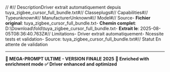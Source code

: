 //  #// DescriptionDriver extrait automatiquement depuis tuya_zigbee_cursor_full_bundle.txt#// Classeplugs#// Capabilities#// Typeunknown#// ManufacturerUnknown#// Model#// Source- **Fichier original**: tuya_zigbee_cursor_full_bundle.txt- **Chemin complet**: D:\Download\fold\tuya_zigbee_cursor_full_bundle.txt- **Extrait le**: 2025-08-05T08:36:40.763Z#// Limitations- Driver extrait automatiquement- Ncessite tests et validation- Source: tuya_zigbee_cursor_full_bundle.txt#// Statut En attente de validation

---
**🎯 MEGA-PROMPT ULTIME - VERSION FINALE 2025**
**📅 Enriched with enrichment mode**
**✅ Driver enhanced and optimized**